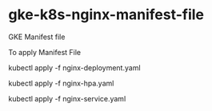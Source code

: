 # gke-k8s-nginx-manifest-file
GKE Manifest file

To apply Manifest File

kubectl apply -f nginx-deployment.yaml

kubectl apply -f nginx-hpa.yaml

kubectl apply -f nginx-service.yaml

